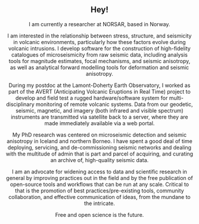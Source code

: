 <h2 style="text-align: center;">Hey!</h2>

<p style="text-align: center;">
    I am currently a researcher at NORSAR, based in Norway.
</p>

<p style="text-align: center;">
    I am interested in the relationship between stress, structure, and seismicity in volcanic environments, particularly how these factors evolve during volcanic intrusions. I develop software for the construction of high-fidelity catalogues of microseismicity from raw seismic data, including analysis tools for magnitude estimates, focal mechanisms, and seismic anisotropy, as well as analytical forward modelling tools for deformation and seismic anisotropy.
</p>

<p style="text-align: center;">
    During my postdoc at the Lamont-Doherty Earth Observatory, I worked as part of the AVERT (Anticipating Volcanic Eruptions in Real Time) project to develop and field test a rugged hardware/software system for multi-disciplinary monitoring of remote volcanic systems. Data from our geodetic, seismic, magnetic, and imagery (both infrared and visible spectrum) instruments are transmitted via satellite back to a server, where they are made immediately available via a web portal.
</p>

<p style="text-align: center;">
    My PhD research was centered on microseismic detection and seismic anisotropy in Iceland and northern Borneo. I have spent a good deal of time deploying, servicing, and de-commissioning seismic networks and dealing with the multitude of admin that is part and parcel of acquiring, and curating an archive of, high-quality seismic data.
</p>

<p style="text-align: center;">
    I am an advocate for widening access to data and scientific research in general by improving practices out in the field and by the free publication of open-source tools and workflows that can be run at any scale. Critical to that is the promotion of best practices/pre-existing tools, community collaboration, and effective communication of ideas, from the mundane to the intricate.
</p>

<p style="text-align: center;">
    Free and open science is the future.
</p>
